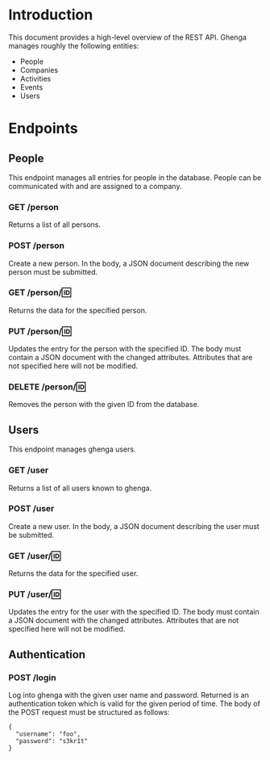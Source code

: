 # Introduction

This document provides a high-level overview of the REST API. Ghenga manages
roughly the following entities:

 * People
 * Companies
 * Activities
 * Events
 * Users

# Endpoints

## People

This endpoint manages all entries for people in the database. People can be
communicated with and are assigned to a company.

### GET /person

Returns a list of all persons.

### POST /person

Create a new person. In the body, a JSON document describing the new person
must be submitted.

### GET /person/:id:

Returns the data for the specified person.

### PUT /person/:id:

Updates the entry for the person with the specified ID. The body must contain a
JSON document with the changed attributes. Attributes that are not specified
here will not be modified.

### DELETE /person/:id:

Removes the person with the given ID from the database.

## Users

This endpoint manages ghenga users.

### GET /user

Returns a list of all users known to ghenga.

### POST /user

Create a new user. In the body, a JSON document describing the user
must be submitted.

### GET /user/:id:

Returns the data for the specified user.

### PUT /user/:id:

Updates the entry for the user with the specified ID. The body must contain a
JSON document with the changed attributes. Attributes that are not specified
here will not be modified.

## Authentication

### POST /login

Log into ghenga with the given user name and password. Returned is an
authentication token which is valid for the given period of time. The body of the POST request must be structured as follows:

```
{
  "username": "foo",
  "password": "s3kr1t"
}
```
